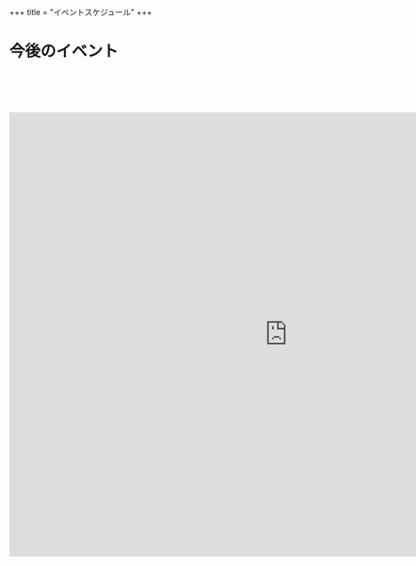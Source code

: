 +++
title = "イベントスケジュール"
+++
<div class="jumbotron-events">
    <div class="container">
        <h1 class="text-center">今後のイベント</h1>
    </div>             
</div>
<br />
<br />
<div class="jumbotron-no-background">
    <div class="container">
        <h1 class="text-center">      
<iframe src="https://calendar.google.com/calendar/embed?showTitle=0&amp;showPrint=0&amp;height=800&amp;wkst=1&amp;bgcolor=%23FFFFFF&amp;src=qpvqhqti8freuq55h103mdf02c%40group.calendar.google.com&amp;color=%23ff66e5&amp;src=0ambneej583gplusuqfdj0dk58%40group.calendar.google.com&amp;color=%232952A3&amp;ctz=Asia%2FTokyo" style="border-width:0" width="1000" height="800" frameborder="0" scrolling="no"></iframe>
        </h1>
    </div>             
</div>

    
